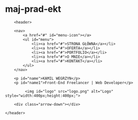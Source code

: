 # maj-prad-ekt

<!DOCTYPE html>
<html lang="pl">
<head>
    <meta charset="utf-8"/>
    <link rel="stylesheet" href="style.css" type="text/css" />
    <title>Kamil Węgrzyn Front-end freelancer</title>
    <link href="https://fonts.googleapis.com/css?family=Exo" rel="stylesheet">
</head>

<body>

        <header>

        <nav>
            <a href="#" id="menu-icon"></a>
            <ul id="menu">
                <li><a href="#">STRONA GŁÓWNA</a></li>
                <li><a href="#">OFERTA</a></li>
                <li><a href="#">PORTFOLIO</a></li>
                <li><a href="#">O MNIE</a></li>
                <li><a href="#">KONTAKT</a></li>
            </ul>
        </nav>
    
        <p id="name">KAMIL WEGRZYN</p>
        <p id="name1">Front-End Freelancer | Web Developer</p>
        
             <img id="logo" src="logo.png" alt="Logo" style="width:400px;height:400px;">
            
        <div class="arrow-down"></div>    
    
    </header>

    
</body>
    
</html>
